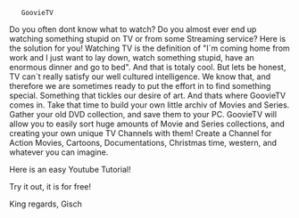 
       
       GoovieTV
  
  Do you often dont know what to watch? Do you almost ever end
  up watching something stupid on TV or from some Streaming service?
  Here is the solution for you!
  Watching TV is the definition of "I´m coming home from work and I just want to lay
  down, watch something stupid, have an enormous dinner and go to bed". 
  And that is totaly cool. But lets be honest, TV can´t really satisfy our
  well cultured intelligence. We know that, and therefore we are sometimes
  ready to put the effort in to find something special. Something that tickles
  our desire of art. And thats where GoovieTV comes in. 
  Take that time to build your own little archiv of Movies and Series. Gather
  your old DVD collection, and save them to your PC. GoovieTV will allow you
  to easily sort huge amounts of Movie and Series collections, and creating your
  own unique TV Channels with them! Create a Channel for Action Movies, Cartoons,
  Documentations, Christmas time, western, and whatever you can imagine. 
  
  Here is an easy Youtube Tutorial!
  
  Try it out, it is for free!
  
  King regards, 
  Gisch
 
   
